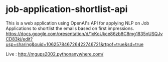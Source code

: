 # job-application-shortlist-api
This is a web application using OpenAI's API for applying NLP on Job Applications to shortlist the emails based on first impressions.
https://docs.google.com/presentation/d/1xKoUkce86zb8C8mg1835nUSQJvCD83kj/edit?usp=sharing&ouid=106257846726422746721&rtpof=true&sd=true

Live : http://mgups2002.pythonanywhere.com/
